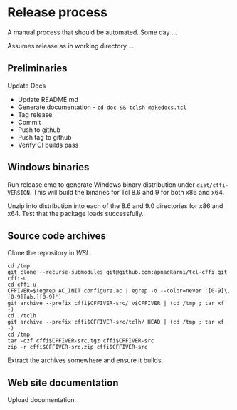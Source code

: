 # Release process

A manual process that should be automated. Some day ...

Assumes release as in working directory ...

## Preliminaries

Update Docs

- Update README.md
- Generate documentation - `cd doc && tclsh makedocs.tcl`
- Tag release
- Commit
- Push to github
- Push tag to github
- Verify CI builds pass

## Windows binaries

Run release.cmd to generate Windows binary distribution under `dist/cffi-VERSION`.
This will build the binaries for Tcl 8.6 and 9 for both x86 and x64.

Unzip into distribution into each of the 8.6 and 9.0 directories for
x86 and x64. Test that the package loads successfully.

## Source code archives

Clone the repository in *WSL*.

```
cd /tmp
git clone --recurse-submodules git@github.com:apnadkarni/tcl-cffi.git cffi-u
cd cffi-u
CFFIVER=$(egrep AC_INIT configure.ac | egrep -o --color=never '[0-9]\.[0-9][ab.][0-9]')
git archive --prefix cffi$CFFIVER-src/ v$CFFIVER | (cd /tmp ; tar xf -)
cd ./tclh
git archive --prefix cffi$CFFIVER-src/tclh/ HEAD | (cd /tmp ; tar xf -)
cd /tmp
tar -czf cffi$CFFIVER-src.tgz cffi$CFFIVER-src
zip -r cffi$CFFIVER-src.zip cffi$CFFIVER-src
```

Extract the archives somewhere and ensure it builds.

## Web site documentation

Upload documentation.
